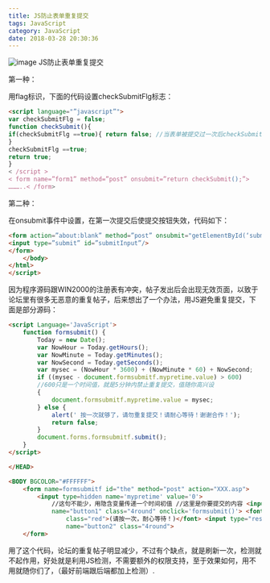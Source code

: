 ```yaml
---
title: JS防止表单重复提交
tags: JavaScript
category: JavaScript
date: 2018-03-28 20:30:36
---
```

![image](http://ovi3ob9p4.bkt.clouddn.com/TIETU/CT0165.jpg)
JS防止表单重复提交
<!--more-->
第一种：

用flag标识，下面的代码设置checkSubmitFlg标志： 

```html
<script language="”javascript”"> 
var checkSubmitFlg = false; 
function checkSubmit(){ 
if(checkSubmitFlg ==true){ return false; //当表单被提交过一次后checkSubmitFlg将变为true,根据判断将无法进行提交。 
} 
checkSubmitFlg ==true; 
return true; 
} 
< /script > 
< form name=”form1” method=”post” onsubmit=”return checkSubmit();”> 
………..< /form> 
```

第二种：

在onsubmit事件中设置，在第一次提交后使提交按钮失效，代码如下： 

```html
<form action=”about:blank” method=”post” onsubmit="getElementById(‘submitInput').disabled=true;return true;" target=”_blank”> 
<input type=”submit” id=”submitInput”/> 
</form> 
	</body> 
</html> 
</script> 
```

因为程序源码跟WIN2000的注册表有冲突，帖子发出后会出现无效页面，以致于论坛里有很多无恶意的重复帖子，后来想出了一个办法，用JS避免重复提交，下面是部分源码： 

```html
<script Language='JavaScript'>
	function formsubmit() {
		Today = new Date();
		var NowHour = Today.getHours();
		var NowMinute = Today.getMinutes();
		var NowSecond = Today.getSeconds();
		var mysec = (NowHour * 3600) + (NowMinute * 60) + NowSecond;
		if ((mysec - document.formsubmitf.mypretime.value) > 600)
		//600只是一个时间值，就是5分钟内禁止重复提交，值随你高兴设 
		{
			document.formsubmitf.mypretime.value = mysec;
		} else {
			alert(' 按一次就够了，请勿重复提交！请耐心等待！谢谢合作！');
			return false;
		}
		document.forms.formsubmitf.submit();
	}
</script>

</HEAD>

<BODY BGCOLOR="#FFFFFF">
	<form name=formsubmitf id="the" method="post" action="XXX.asp">
		<input type=hidden name='mypretime' value='0'>
			//这句不能少，用隐含变量传递一个时间初值 //这里是你要提交的内容 <input type="button" value="写好了"
			name="button1" class="4round" onclick='formsubmit()'> <font
				class="red">(请按一次，耐心等待！)</font> <input type="reset" value="重 写"
				name="button2" class="4round">
	</form>
```

用了这个代码，论坛的重复帖子明显减少，不过有个缺点，就是刷新一次，检测就不起作用，好处就是利用JS检测，不需要额外的权限支持，至于效果如何，用不用就随你们了，（最好前端跟后端都加上检测）.
